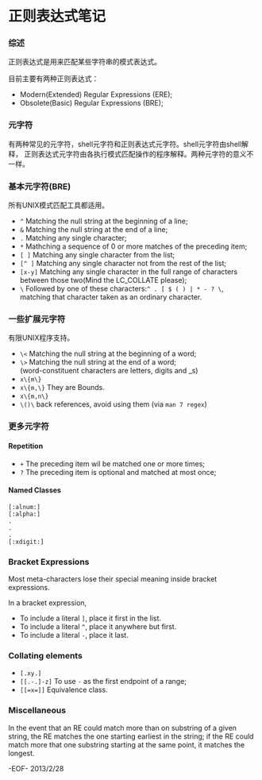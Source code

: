 正则表达式笔记
=============

### 综述 ###

正则表达式是用来匹配某些字符串的模式表达式。

目前主要有两种正则表达式：

*	Modern(Extended) Regular Expressions (ERE);
*	Obsolete(Basic) Regular Expressions (BRE);

### 元字符 ###

有两种常见的元字符，shell元字符和正则表达式元字符。shell元字符由shell解释，
正则表达式元字符由各执行模式匹配操作的程序解释。两种元字符的意义不一样。

### 基本元字符(BRE) ###

所有UNIX模式匹配工具都适用。

+ `^`      	Matching the null string at the beginning of a line;
+ `&` 		Matching the null string at the end of a line;
+ `.` 		Matching any single character;
+ `*` 		Mathching a sequence of 0 or more matches of the preceding item;
+ `[ ]` 	Matching any single character from the list;
+ `[^ ]` 	Matching any single character not from the rest of the list;
+ `[x-y]` 	Matching any single character in the full range of characters  
			between those two(Mind the LC_COLLATE please);
+ `\` 		Followed by one of these characters:`^ . [ $ ( ) | * - ? \`,  
			matching that character taken as an ordinary character.

### 一些扩展元字符 ###

有限UNIX程序支持。

+ `\<`		Matching the null string at the beginning of a word;
+ `\>` 		Matching the null string at the end of a word;  
			(word-constituent characters are letters, digits and _s)
+ `x\{m\}`	
+ `x\{m,\}` They are Bounds.
+ `x\{m,n\}`
+ `\()\`	back references, avoid using them (via `man 7 regex`)

### 更多元字符 ###

#### Repetition ####

+ `+` 		The preceding item wil be matched one or more times;
+ `?` 		The preceding item is optional and matched at most once;

#### Named Classes ####

	[:alnum:]  
	[:alpha:]
	.
	.
	.
	[:xdigit:]

### Bracket Expressions ###

Most meta-characters lose their special meaning inside bracket expressions.

In a bracket expression,

+ To include a literal `]`, place it first in the list.
+ To include a literal `^`, place it anywhere but first.
+ To include a literal `-`, place it last.

### Collating elements ###

+ `[.xy.]`
+ `[[.-.]-z]` To use `-` as the first endpoint of a range;
+ `[[=x=]]`	  Equivalence class.

### Miscellaneous ###

In the event that an RE could match more than on substring of a given 
string, the RE matches the one starting earliest in the string; if the RE 
could match more that one substring starting at the same point, it matches 
the longest.

-EOF-         2013/2/28
